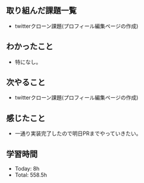 ## 取り組んだ課題一覧
-  twitterクローン課題(プロフィール編集ページの作成)
## わかったこと
- 特になし。
## 次やること
- twitterクローン課題(プロフィール編集ページの作成)
## 感じたこと
- 一通り実装完了したので明日PRまでやっていきたい。
## 学習時間
- Today: 8h
- Total: 558.5h